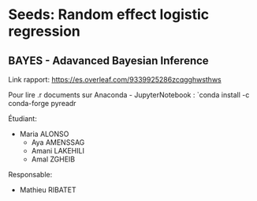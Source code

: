# Seeds: Random effect logistic regression
## BAYES - Adavanced Bayesian Inference

Link rapport: https://es.overleaf.com/9339925286zcqgghwsthws

Pour lire .r documents sur Anaconda - JupyterNotebook : `conda install -c conda-forge pyreadr

Étudiant:
  - Maria ALONSO 
	-	Aya AMENSSAG 
	-	Amani LAKEHILI
	-	Amal ZGHEIB 

Responsable: 
  - Mathieu RIBATET	
